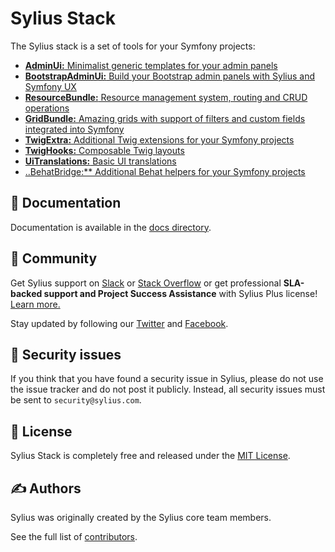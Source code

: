 # Sylius Stack

The Sylius stack is a set of tools for your Symfony projects:

* [**AdminUi:** Minimalist generic templates for your admin panels](admin-ui/getting-started.md)
* [**BootstrapAdminUi:** Build your Bootstrap admin panels with Sylius and Symfony UX](bootstrap-admin-ui/getting-started.md)
* [**ResourceBundle:** Resource management system, routing and CRUD operations](resource/index.md)
* [**GridBundle:** Amazing grids with support of filters and custom fields integrated into Symfony](grid/index.md)
* [**TwigExtra:** Additional Twig extensions for your Symfony projects](twig-extra/getting-started.md)
* [**TwigHooks:** Composable Twig layouts](twig-hooks/getting-started.md)
* [**UiTranslations:** Basic UI translations](ui-translations/getting-started.md)
* [..BehatBridge:** Additional Behat helpers for your Symfony projects](behat-bridge/getting-started.md)

📖 Documentation
----------------

Documentation is available in the [docs directory](SUMMARY.md).

🤝 Community
------------

Get Sylius support on [Slack](https://sylius.com/slack) or [Stack Overflow](https://stackoverflow.com/questions/tagged/sylius)
or get professional **SLA-backed support and Project Success Assistance** with Sylius Plus license! [Learn more.](https://sylius.com/plus/)

Stay updated by following our [Twitter](https://twitter.com/Sylius) and [Facebook](https://www.facebook.com/SyliusEcommerce/).

👮 Security issues
------------------

If you think that you have found a security issue in Sylius, please do not use the issue tracker and do not post it publicly.
Instead, all security issues must be sent to `security@sylius.com`.

📃 License
----------

Sylius Stack is completely free and released under the [MIT License](https://github.com/Sylius/Stack/blob/master/LICENSE).

✍️ Authors
---------

Sylius was originally created by the Sylius core team members.

See the full list of [contributors](https://github.com/Sylius/Stack/contributors).
